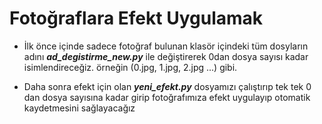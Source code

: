 # Fotoğraflara Efekt Uygulamak

- İlk önce içinde sadece fotoğraf bulunan klasör içindeki tüm dosyların adını ***ad_degistirme_new.py*** ile değiştirerek 0dan dosya sayısı kadar isimlendireceğiz. örneğin (0.jpg, 1.jpg, 2.jpg ...) gibi.

- Daha sonra efekt için olan ***yeni_efekt.py*** dosyamızı çalıştırıp tek tek 0 dan dosya sayısına kadar girip fotoğrafımıza efekt uygulayıp otomatik kaydetmesini 
sağlayacağız
